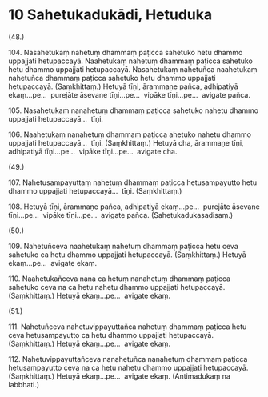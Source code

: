 

# 10 Sahetukadukādi, Hetuduka


(48.)

104\. Nasahetukaṃ nahetuṃ dhammaṃ paṭicca sahetuko hetu dhammo uppajjati hetupaccayā. Naahetukaṃ nahetuṃ dhammaṃ paṭicca sahetuko hetu dhammo uppajjati hetupaccayā. Nasahetukaṃ nahetuñca naahetukaṃ nahetuñca dhammaṃ paṭicca sahetuko hetu dhammo uppajjati hetupaccayā. (Saṃkhittaṃ.) Hetuyā tīṇi, ārammaṇe pañca, adhipatiyā ekaṃ…pe…  purejāte āsevane tīṇi…pe…  vipāke tīṇi…pe…  avigate pañca.

105\. Nasahetukaṃ nanahetuṃ dhammaṃ paṭicca sahetuko nahetu dhammo uppajjati hetupaccayā…  tīṇi.

106\. Naahetukaṃ nanahetuṃ dhammaṃ paṭicca ahetuko nahetu dhammo uppajjati hetupaccayā…  tīṇi. (Saṃkhittaṃ.) Hetuyā cha, ārammaṇe tīṇi, adhipatiyā tīṇi…pe…  vipāke tīṇi…pe…  avigate cha.

(49.)

107\. Nahetusampayuttaṃ nahetuṃ dhammaṃ paṭicca hetusampayutto hetu dhammo uppajjati hetupaccayā…  tīṇi. (Saṃkhittaṃ.)

108\. Hetuyā tīṇi, ārammaṇe pañca, adhipatiyā ekaṃ…pe…  purejāte āsevane tīṇi…pe…  vipāke tīṇi…pe…  avigate pañca. (Sahetukadukasadisaṃ.)

(50.)

109\. Nahetuñceva naahetukaṃ nahetuṃ dhammaṃ paṭicca hetu ceva sahetuko ca hetu dhammo uppajjati hetupaccayā. (Saṃkhittaṃ.) Hetuyā ekaṃ…pe…  avigate ekaṃ.

110\. Naahetukañceva nana ca hetuṃ nanahetuṃ dhammaṃ paṭicca sahetuko ceva na ca hetu nahetu dhammo uppajjati hetupaccayā. (Saṃkhittaṃ.) Hetuyā ekaṃ…pe…  avigate ekaṃ.

(51.)

111\. Nahetuñceva nahetuvippayuttañca nahetuṃ dhammaṃ paṭicca hetu ceva hetusampayutto ca hetu dhammo uppajjati hetupaccayā. (Saṃkhittaṃ.) Hetuyā ekaṃ…pe…  avigate ekaṃ.

112\. Nahetuvippayuttañceva nanahetuñca nanahetuṃ dhammaṃ paṭicca hetusampayutto ceva na ca hetu nahetu dhammo uppajjati hetupaccayā. (Saṃkhittaṃ.) Hetuyā ekaṃ…pe…  avigate ekaṃ. (Antimadukaṃ na labbhati.)



